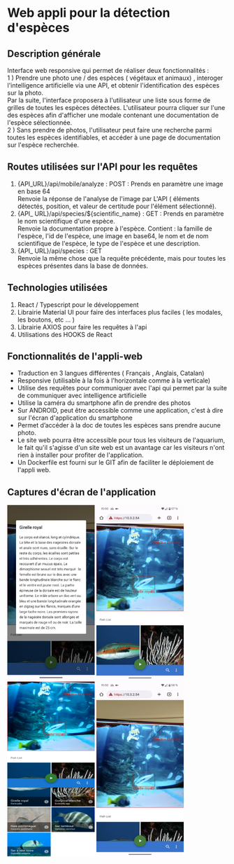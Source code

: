 
# Web appli pour la détection d'espèces

## Description générale
Interface web responsive qui permet de réaliser deux fonctionnalités : <br/>
1 ) Prendre une photo une / des espèces ( végétaux et animaux) , interoger l'intelligence artificielle via une API, et obtenir l'identification des espèces sur la photo. <br/>
Par la suite, l'interface proposera à l'utilisateur une liste sous forme de grilles de toutes les espèces détectées. L'utilisateur pourra cliquer sur l'une des espèces afin d'afficher une modale contenant une documentation de l'espèce sélectionnée. <br/>
2 ) Sans prendre de photos, l'utilisateur peut faire une recherche parmi toutes les espèces identifiables, et accéder à une page de documentation sur l'espèce recherchée. 

## Routes utilisées sur l'API pour les requêtes 
1) {API_URL}/api/mobile/analyze : POST : Prends en paramètre une image en base 64 <br/> Renvoie la réponse de l'analyse de l'image par L'API ( éléments détectés, position, et valeur de certitude pour l'élément sélectionné).   <br/>
2) {API_ URL}/api/species/${scientific_name} : GET : Prends en paramètre le nom scientifique d'une espèce. <br/> Renvoie la documentation propre à l'espèce. Contient : la famille de l'espèce, l'id de l'espèce, une image en base64, le nom et de nom scientifique de l'espèce, le type de l'espèce et une description. <br/>
3) {API_ URL}/api/species : GET <br/> Renvoie la même chose que la requête précédente, mais pour toutes les espèces présentes dans la base de données. 

## Technologies utilisées 
1) React / Typescript pour le développement <br/>
2) Librairie Material UI pour faire des interfaces plus faciles ( les modales, les boutons, etc ... ) <br/>
3) Librairie AXIOS pour faire les requêtes à l'api
4) Utilisations des HOOKS de React

 ## Fonctionnalités de l'appli-web
 

 - Traduction en 3 langues différentes ( Français , Anglais, Catalan) 
 - Responsive (utilisable à la fois à l'horizontale comme à la verticale) 
 - Utilise des requêtes pour communiquer avec l'api qui permet par la suite de communiquer avec intelligence artificielle
 - Utilise la caméra du smartphone afin de prendre des photos
 - Sur ANDROID, peut être accessible comme une application, c'est à dire sur l'écran d'application du smartphone
 - Permet d’accéder à la doc de toutes les espèces sans prendre aucune photo. 
 - Le site web pourra être accessible pour tous les visiteurs de l'aquarium, le fait qu'il s'agisse d'un site web est un avantage car les visiteurs n'ont rien à installer pour profiter de l'application. 
 - Un Dockerfile est fourni sur le GIT afin de faciliter le déploiement de l'appli web. 
 
 ## Captures d'écran de l'application
<p float="left">
    <img src="./images/1.png" alt="1" width="200" height="400"/>
    <img src="./images/2.png" alt="2" width="200" height="400"/>
    <img src="./images/3.png" alt="3" width="200" height="400"/>
    <img src="./images/4.png" alt="4" width="200" height="400"/>
</p>